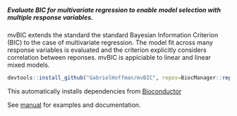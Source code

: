 
##### Evaluate BIC for multivariate regression to enable model selection with multiple response variables.

mvBIC extends the standard the standard Bayesian Information Criterion (BIC) to the case of multivariate regression.  The model fit across many response variables is evaluated and the criterion explicitly considers correlation between reponses.  mvBIC is appiciable to linear and linear mixed models.
```r
devtools::install_github("GabrielHoffman/mvBIC", repos=BiocManager::repositories())
```
This automatically installs dependencies from [Bioconductor](bioconductor.org)

See [manual](https://users.hpc.mssm.edu/~hoffmg01/software/mvBIC/mvBIC-manual.pdf) for examples and documentation.